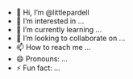 - 👋 Hi, I’m @littlepardell
- 👀 I’m interested in ...
- 🌱 I’m currently learning ...
- 💞️ I’m looking to collaborate on ...
- 📫 How to reach me ...
- 😄 Pronouns: ...
- ⚡ Fun fact: ...

<!---
littlepardell/littlepardell is a ✨ special ✨ repository because its `README.md` (this file) appears on your GitHub profile.
You can click the Preview link to take a look at your changes.
--->
